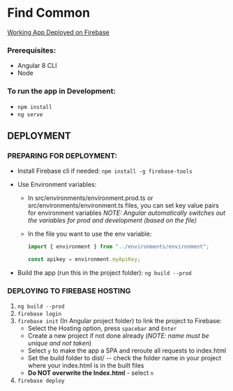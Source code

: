 # Find Common

[Working App Deployed on Firebase](https://hashtag-compare-app.firebaseapp.com/)

### Prerequisites:

- Angular 8 CLI
- Node

### To run the app in Development:

- `npm install`
- `ng serve`

## DEPLOYMENT

### PREPARING FOR DEPLOYMENT:

- Install Firebase cli if needed: `npm install -g firebase-tools`

- Use Environment variables:

  - In src/environments/environment.prod.ts or src/environments/environment.ts files, you can set key value pairs for environment variables
    _NOTE: Angular automatically switches out the variables for prod and development (based on the file)_

  - In the file you want to use the env variable:

    ```javascript
    import { environment } from "../environments/environment";

    const apikey = environment.myApiKey;
    ```

- Build the app (run this in the project folder): `ng build --prod`

### DEPLOYING TO FIREBASE HOSTING

1. `ng build --prod`
1. `firebase login`
1. `firebase init` (In Angular project folder) to link the project to Firebase:
   - Select the Hosting option, press `spacebar` and `Enter`
   - Create a new project if not done already (_NOTE: name must be unique and not taken_)
   - Select `y` to make the app a SPA and reroute all requests to index.html
   - Set the build folder to dist/<YourAppName> -- check the folder name in your project where your index.html is in the built files
   - **Do NOT overwrite the Index.html** - select `n`
1. `firebase deploy`
